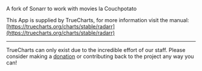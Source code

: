 A fork of Sonarr to work with movies  la Couchpotato

This App is supplied by TrueCharts, for more information visit the manual: [https://truecharts.org/charts/stable/radarr](https://truecharts.org/charts/stable/radarr)

---

TrueCharts can only exist due to the incredible effort of our staff.
Please consider making a [donation](https://truecharts.org/sponsor) or contributing back to the project any way you can!
